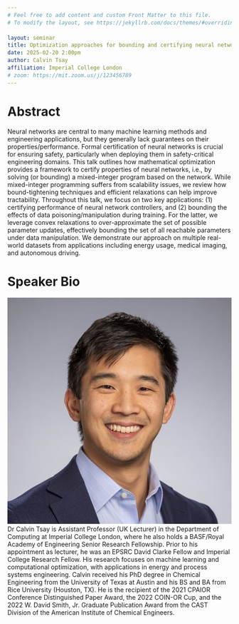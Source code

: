 ```yaml
---
# Feel free to add content and custom Front Matter to this file.
# To modify the layout, see https://jekyllrb.com/docs/themes/#overriding-theme-defaults

layout: seminar
title: Optimization approaches for bounding and certifying neural networks
date: 2025-02-20 2:00pm
author: Calvin Tsay
affiliation: Imperial College London
# zoom: https://mit.zoom.us/j/123456789
---
```

# Abstract
Neural networks are central to many machine learning methods and engineering applications, but they generally lack guarantees on their properties/performance. Formal certification of neural networks is crucial for ensuring safety, particularly when deploying them in safety-critical engineering domains. This talk outlines how mathematical optimization provides a framework to certify properties of neural networks, i.e., by solving (or bounding) a mixed-integer program based on the network. While mixed-integer programming suffers from scalability issues, we review how bound-tightening techniques and efficient relaxations can help improve tractability. Throughout this talk, we focus on two key applications: (1) certifying performance of neural network controllers, and (2) bounding the effects of data poisoning/manipulation during training. For the latter, we leverage convex relaxations to over-approximate the set of possible parameter updates, effectively bounding the set of all reachable parameters under data manipulation. We demonstrate our approach on multiple real-world datasets from applications including energy usage, medical imaging, and autonomous driving. 
# Speaker Bio
![photo](./headshots/tsay.jpg)
Dr Calvin Tsay is Assistant Professor (UK Lecturer) in the Department of Computing at Imperial College London, where he also holds a BASF/Royal Academy of Engineering Senior Research Fellowship. Prior to his appointment as lecturer, he was an EPSRC David Clarke Fellow and Imperial College Research Fellow. His research focuses on machine learning and computational optimization, with applications in energy and process systems engineering. Calvin received his PhD degree in Chemical Engineering from the University of Texas at Austin and his BS and BA from Rice University (Houston, TX). He is the recipient of the 2021 CPAIOR Conference Distinguished Paper Award, the 2022 COIN-OR Cup, and the 2022 W. David Smith, Jr. Graduate Publication Award from the CAST Division of the American Institute of Chemical Engineers.

